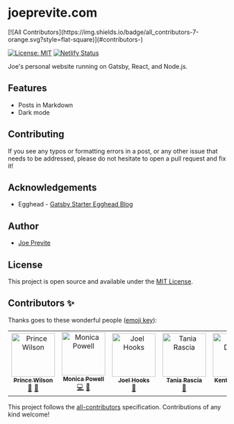 # joeprevite.com
<!-- ALL-CONTRIBUTORS-BADGE:START - Do not remove or modify this section -->[![All Contributors](https://img.shields.io/badge/all_contributors-7-orange.svg?style=flat-square)](#contributors-)<!-- ALL-CONTRIBUTORS-BADGE:END -->

[![License: MIT](https://img.shields.io/badge/License-MIT-blue.svg)](https://opensource.org/licenses/MIT)
[![Netlify Status](https://api.netlify.com/api/v1/badges/2d214a83-1fea-4154-bb6a-af97854ecc1a/deploy-status)](https://app.netlify.com/sites/keen-roentgen-cafcb7/deploys)

Joe's personal website running on Gatsby, React, and Node.js.

## Features

- Posts in Markdown
- Dark mode

## Contributing

If you see any typos or formatting errors in a post, or any other issue that needs to be addressed, please do not hesitate to open a pull request and fix it!

## Acknowledgements

- Egghead - [Gatsby Starter Egghead Blog](https://github.com/eggheadio/gatsby-starter-egghead-blog)

## Author

- [Joe Previte](https://joeprevite.com)

## License

This project is open source and available under the [MIT License](LICENSE).

## Contributors ✨

Thanks goes to these wonderful people ([emoji key](https://allcontributors.org/docs/en/emoji-key)):

<!-- ALL-CONTRIBUTORS-LIST:START - Do not remove or modify this section -->
<!-- prettier-ignore-start -->
<!-- markdownlint-disable -->
<table>
  <tr>
    <td align="center"><a href="https://prince.dev"><img src="https://avatars1.githubusercontent.com/u/8431042?v=4" width="100px;" alt="Prince Wilson"/><br /><sub><b>Prince Wilson</b></sub></a><br /><a href="#ideas-maxcell" title="Ideas, Planning, & Feedback">🤔</a> <a href="#design-maxcell" title="Design">🎨</a></td>
    <td align="center"><a href="https://www.aboutmonica.com"><img src="https://avatars0.githubusercontent.com/u/6998954?v=4" width="100px;" alt="Monica Powell"/><br /><sub><b>Monica Powell</b></sub></a><br /><a href="https://github.com/jsjoeio/joeprevite.com/commits?author=m0nica" title="Code">💻</a> <a href="#ideas-m0nica" title="Ideas, Planning, & Feedback">🤔</a></td>
    <td align="center"><a href="http://joelhooks.com"><img src="https://avatars0.githubusercontent.com/u/86834?v=4" width="100px;" alt="Joel Hooks"/><br /><sub><b>Joel Hooks</b></sub></a><br /><a href="#ideas-joelhooks" title="Ideas, Planning, & Feedback">🤔</a></td>
    <td align="center"><a href="https://www.taniarascia.com"><img src="https://avatars3.githubusercontent.com/u/11951801?v=4" width="100px;" alt="Tania Rascia"/><br /><sub><b>Tania Rascia</b></sub></a><br /><a href="#ideas-taniarascia" title="Ideas, Planning, & Feedback">🤔</a></td>
    <td align="center"><a href="https://kentcdodds.com"><img src="https://avatars0.githubusercontent.com/u/1500684?v=4" width="100px;" alt="Kent C. Dodds"/><br /><sub><b>Kent C. Dodds</b></sub></a><br /><a href="#ideas-kentcdodds" title="Ideas, Planning, & Feedback">🤔</a></td>
    <td align="center"><a href="https://twitter.com/swyx"><img src="https://avatars1.githubusercontent.com/u/6764957?v=4" width="100px;" alt="swyx"/><br /><sub><b>swyx</b></sub></a><br /><a href="#ideas-sw-yx" title="Ideas, Planning, & Feedback">🤔</a></td>
    <td align="center"><a href="http://egghead.io"><img src="https://avatars2.githubusercontent.com/u/5975001?v=4" width="100px;" alt="egghead.io"/><br /><sub><b>egghead.io</b></sub></a><br /><a href="https://github.com/jsjoeio/joeprevite.com/commits?author=eggheadio" title="Code">💻</a> <a href="#ideas-eggheadio" title="Ideas, Planning, & Feedback">🤔</a> <a href="#infra-eggheadio" title="Infrastructure (Hosting, Build-Tools, etc)">🚇</a></td>
  </tr>
</table>

<!-- markdownlint-enable -->
<!-- prettier-ignore-end -->
<!-- ALL-CONTRIBUTORS-LIST:END -->

This project follows the [all-contributors](https://github.com/all-contributors/all-contributors) specification. Contributions of any kind welcome!